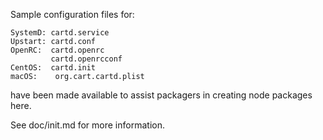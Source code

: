 Sample configuration files for:
```
SystemD: cartd.service
Upstart: cartd.conf
OpenRC:  cartd.openrc
         cartd.openrcconf
CentOS:  cartd.init
macOS:    org.cart.cartd.plist
```
have been made available to assist packagers in creating node packages here.

See doc/init.md for more information.
